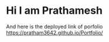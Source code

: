 # Hi I am Prathamesh
And here is the deployed link of porfolio https://pratham3642.github.io/Portfolio/
